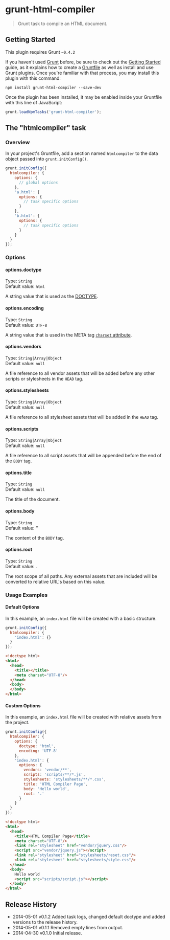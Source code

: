 # grunt-html-compiler

> Grunt task to compile an HTML document.

## Getting Started
This plugin requires Grunt `~0.4.2`

If you haven't used [Grunt](http://gruntjs.com/) before, be sure to check out the [Getting Started](http://gruntjs.com/getting-started) guide, as it explains how to create a [Gruntfile](http://gruntjs.com/sample-gruntfile) as well as install and use Grunt plugins. Once you're familiar with that process, you may install this plugin with this command:

```shell
npm install grunt-html-compiler --save-dev
```

Once the plugin has been installed, it may be enabled inside your Gruntfile with this line of JavaScript:

```js
grunt.loadNpmTasks('grunt-html-compiler');
```

## The "htmlcompiler" task

### Overview
In your project's Gruntfile, add a section named `htmlcompiler` to the data object passed into `grunt.initConfig()`.

```js
grunt.initConfig({
  htmlcompiler: {
    options: {
      // global options
    },
    'a.html': {
      options: {
        // task specific options
      }
    },
    'b.html': {
      options: {
        // task specific options
      }
    }
  }
});
```

### Options

#### options.doctype
Type: `String`  
Default value: `html`

A string value that is used as the [DOCTYPE](https://developer.mozilla.org/en-US/docs/Web/API/document.doctype).

#### options.encoding
Type: `String`  
Default value: `UTF-8`

A string value that is used in the META tag [`charset` attribute](https://developer.mozilla.org/en-US/docs/Web/HTML/Element/meta#attr-charset).

#### options.vendors
Type: `String|Array|Object`  
Default value: `null`

A file reference to all vendor assets that will be added before any other scripts or stylesheets in the `HEAD` tag.

#### options.stylesheets
Type: `String|Array|Object`  
Default value: `null`

A file reference to all stylesheet assets that will be added in the `HEAD` tag.

#### options.scripts
Type: `String|Array|Object`  
Default value: `null`

A file reference to all script assets that will be appended before the end of the `BODY` tag.

#### options.title
Type: `String`  
Default value: `null`

The title of the document.

#### options.body
Type: `String`  
Default value: ''

The content of the `BODY` tag.

#### options.root
Type: `String`  
Default value: `.`

The root scope of all paths. Any external assets that are included will be converted to relative URL's based on this value.

### Usage Examples

#### Default Options
In this example, an `index.html` file will be created with a basic structure.

```js
grunt.initConfig({
  htmlcompiler: {
    'index.html': {}
  }
});
```

```html
<!doctype html>
<html>
  <head>
    <title></title>
    <meta charset="UTF-8"/>
  </head>
  <body>
  </body>
</html>
```

#### Custom Options
In this example, an `index.html` file will be created with relative assets from the project.

```js
grunt.initConfig({
  htmlcompiler: {
    options: {
      doctype: 'html',
      encoding: 'UTF-8'
    },
    'index.html': {
      options: {
        vendors: 'vendor/**',
        scripts: 'scripts/**/*.js',
        stylesheets: 'stylesheets/**/*.css',
        title: 'HTML Compiler Page',
        body: 'Hello world',
        root: '.'
      }
    }
  }
});
```

```html
<!doctype html>
<html>
  <head>
    <title>HTML Compiler Page</title>
    <meta charset="UTF-8"/>
    <link rel="stylesheet" href="vendor/jquery.css"/>
    <script src="vendor/jquery.js"></script>
    <link rel="stylesheet" href="stylesheets/reset.css"/>
    <link rel="stylesheet" href="stylesheets/style.css"/>
  </head>
  <body>
    Hello world
    <script src="scripts/script.js"></script>
  </body>
</html>
```

## Release History

  * 2014-05-01 v0.1.2 Added task logs, changed default doctype and added versions to the release history.
  * 2014-05-01 v0.1.1 Removed empty lines from output.
  * 2014-04-30 v0.1.0 Initial release.
